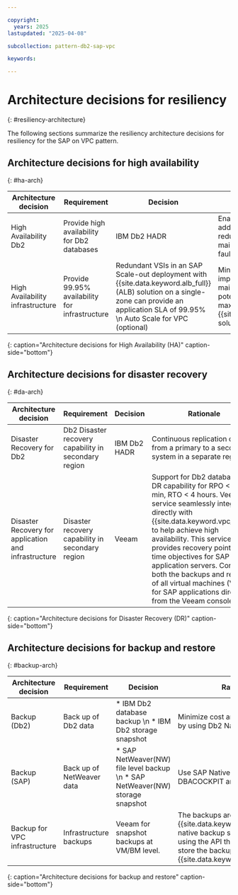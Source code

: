 ```yaml
---

copyright:
  years: 2025
lastupdated: "2025-04-08"

subcollection: pattern-db2-sap-vpc

keywords:

---
```


# Architecture decisions for resiliency
{: #resiliency-architecture}

The following sections summarize the resiliency architecture decisions for resiliency for the SAP on VPC pattern.

## Architecture decisions for high availability
{: #ha-arch}

| Architecture decision | Requirement | Decision | Rationale |
| -------------- | -------------- | -------------- | -------------- |
| High Availability Db2 | Provide high availability for Db2 databases | IBM Db2 HADR | Enabling Db2 HADR addresses Db2 outage reduction due to planned maintenance, failures, faults and disasters |
| High Availability infrastructure | Provide 99.95% availability for infrastructure | Redundant VSIs in an SAP Scale-out deployment with {{site.data.keyword.alb_full}} (ALB) solution on a single-zone can provide an application SLA of 99.95% \n Auto Scale for VPC (optional)  | Minimize cost, implementation and maintenance complexity, potential latency and maximize value with {{site.data.keyword.IBM}} solutions.|
{: caption="Architecture decisions for High Availability (HA)" caption-side="bottom"}

## Architecture decisions for disaster recovery
{: #da-arch}

| Architecture decision | Requirement | Decision | Rationale |
| -------------- | -------------- | -------------- | -------------- |
| Disaster Recovery for Db2 | Db2 Disaster recovery capability in secondary region | IBM Db2 HADR | Continuous replication of data from a primary to a secondary system in a separate region |
| Disaster Recovery for application and infrastructure | Disaster recovery capability in secondary region | Veeam | Support for Db2 databases \n DR capability for RPO \< 15 min, RTO \< 4 hours. Veeam service seamlessly integrates directly with {{site.data.keyword.vpc_short}} to help achieve high availability. This service provides recovery points and time objectives for SAP application servers. Controls both the backups and restores of all virtual machines (VMs) for SAP applications directly from the Veeam console. |
{: caption="Architecture decisions for Disaster Recovery (DR)" caption-side="bottom"}

## Architecture decisions for backup and restore
{: #backup-arch}

| Architecture decision | Requirement | Decision | Rationale |
| -------------- | -------------- | -------------- | -------------- |
| Backup (Db2) | Back up of Db2 data | * IBM Db2 database backup \n * IBM Db2 storage snapshot | Minimize cost and operational ease by using Db2 Native tools |
| Backup (SAP) | Back up of NetWeaver data | * SAP NetWeaver(NW) file level backup \n * SAP NetWeaver(NW) storage snapshot | Use SAP Native tools like DBACOCKPIT and Backint. |
| Backup for VPC infrastructure | Infrastructure backups | Veeam for snapshot backups at VM/BM level. |The backups are integrated with {{site.data.keyword.Bluemix_notm}} native backup solution of Veeam by using the API that's available to store the backup in the {{site.data.keyword.cos_full_notm}}.
{: caption="Architecture decisions for backup and restore" caption-side="bottom"}
